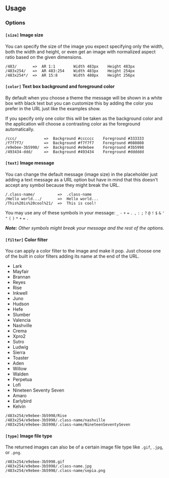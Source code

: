 ## Usage

### Options

#### `[size]` Image size
You can specify the size of the image you expect specifying only the width, both the width and height, or even get an image with normalized aspect ratio based on the given dimensions.

```
/483/       =>  AR 1:1        Width 483px    Height 483px
/483x254/   =>  AR 483:254    Width 483px    Height 254px
/483x254*/  =>  AR 15:8       Width 480px    Height 256px
```

#### `[color]` Text box background and foreground color
By default when you choose a theme the message will be shown in a white box with black text but you can customize this by adding the color you prefer in the URL just like the examples show.

If you specify only one color this will be taken as the background color and the application will choose a contrasting color as the foreground automatically.

```
/ccc/            =>  Background #cccccc    Foreground #333333
/f7f7f7/         =>  Background #f7f7f7    Foreground #080808
/e9ebee-3b5998/  =>  Background #e9ebee    Foreground #3b5998
/493434-ddd/     =>  Background #493434    Foreground #dddddd
```

#### `[text]` Image message
You can change the default message (image size) in the placeholder just adding a text message as a URL option but have in mind that this doesn't accept any symbol because they might break the URL.

```
/.class-name/          =>  .class-name
/Hello world.../       =>  Hello world...
/This%20is%20cool%21/  =>  This is cool!
```

You may use any of these symbols in your message: `_` `-` `+` `=` `.` `,` `:` `;` `?` `@` `!` `$` `&` `'` `"` `(` `)` `*` `+` `=` `.`

***Note:** Other symbols might break your message and the rest of the options.*

#### `[filter]` Color filter
You can apply a color filter to the image and make it pop. Just choose one of the built in color filters adding its name at the end of the URL.

* Lark
* Mayfair
* Brannan
* Reyes
* Rise
* Inkwell
* Juno
* Hudson
* Hefe
* Slumber
* Valencia
* Nashville
* Crema
* Xpro2
* Sutro
* Ludwig
* Sierra
* Toaster
* Aden
* Willow
* Walden
* Perpetua
* Lofi
* Nineteen Seventy Seven
* Amaro
* Earlybird
* Kelvin

```
/483x254/e9ebee-3b5998/Rise
/483x254/e9ebee-3b5998/.class-name/nashville
/483x254/e9ebee-3b5998/.class-name/NineteenSeventySeven
```

#### `[type]` Image file type
The returned images can also be of a certain image file type like `.gif`, `.jpg`, or `.png`.

```
/483x254/e9ebee-3b5998.gif
/483x254/e9ebee-3b5998/.class-name.jpg
/483x254/e9ebee-3b5998/.class-name/sepia.png
```
